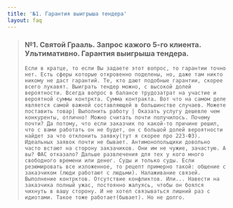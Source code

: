 ```yaml
---
title: '№1. Гарантия выигрыша тендера'
layout: faq
---
```

> ### **№1. Святой Грааль. Запрос кажого 5-го клиента. Ультимативно. Гарантия выигрыша тендера.**
> ```Если в кратце, то если Вы задаете этот вопрос, то гарантии точно нет. Есть сферы которые откровенно поделены, но, даже там никто никому не даст гарантий. Те, кто дают подобные гарантии, скорее всего лукавят. Выиграть тендер можно, с высокой долей вероятности. Всегда вопрос в балансе трудозатрат на участие и вероятной суммы контркта. Сумма контракта. Вот что на самом деле является самой важной составляющей в большинстве случаев. Можете поставить товар| Выполнить работу | Оказать услугу дешевле чем конкуренты, отлично! Можно считать почти получилось. Почему почти? Да потому, что если заказчик по какой-то причине решил, что с вами работать он не будет, он с большой долей вероятности найдет за что отклонить заявку(тут я скорее про 223-ФЗ). Идеальных заявок почти не бывает. Антимонопольщики довольно часто встают на сторону закзачиков. Они им не чужие, зачастую. А вы? ФАС отказало? Дальше развлечения для тех у кого много свободного времени или денег. Суды и только суды. Если резюмировать все изложенное, то рецепт примерно такой: общение с заказчиком (люди работают с людьми). Налаживание связей. Выполнение контрктов. Отсутствие конфликтов. Или... Навести на заказчика полный ужас, постоянно жалуясь, чтобы он боялся чихнуть в вашу сторону. И не хотел связываться лишний раз с идиотами. Такое тоже работает(бывает). Но не долго.```
